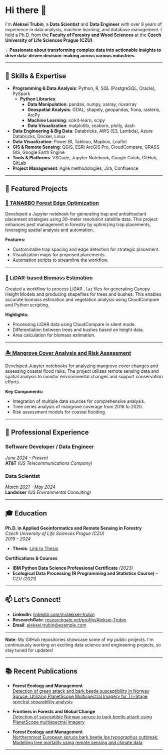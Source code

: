 # Hi there 👋

I'm **Aleksei Trubin**, a **Data Scientist** and **Data Engineer** with over 9 years of experience in data analysis, machine learning, and database management. I hold a Ph.D. from the **Faculty of Forestry and Wood Sciences** at the **Czech University of Life Sciences Prague (CZU)**.

💡 **Passionate about transforming complex data into actionable insights to drive data-driven decision-making across various industries.**

---

## 🧰 Skills & Expertise

- **Programming & Data Analysis**: Python, R, SQL (PostgreSQL, Oracle), PySpark
  - **Python Libraries**:
    - **Data Manipulation**: pandas, numpy, xarray, rioxarray
    - **Geospatial Analysis**: GDAL, shapely, geopandas, fiona, rasterio, ArcPy
    - **Machine Learning**: scikit-learn, scipy
    - **Data Visualization**: matplotlib, seaborn, plotly, dash
- **Data Engineering & Big Data**: Databricks, AWS (S3, Lambda), Azure Databricks, Docker, Linux
- **Data Visualization**: Power BI, Tableau, Mapbox, Leaflet
- **GIS & Remote Sensing**: QGIS, ESRI ArcGIS Pro, CloudCompare, GRASS GIS, Google Earth Engine
- **Tools & Platforms**: VSCode, Jupyter Notebook, Google Colab, GitHub, GitLab
- **Project Management**: Agile methodologies, Jira, Confluence

---

## 🌟 Featured Projects

### [🚀 TANABBO Forest Edge Optimization](https://github.com/alekseitrubin/tanabbo-forestedge)

Developed a Jupyter notebook for generating trap and antiattractant placement strategies using 30-meter resolution satellite data. This project enhances pest management in forestry by optimizing trap placements, leveraging spatial analysis and automation.

**Features:**

- Customizable trap spacing and edge detection for strategic placement.
- Visualization maps for proposed placements.
- Automation scripts to streamline the workflow.

---

### [🌲 LiDAR-based Biomass Estimation](https://github.com/alekseitrubin/LiDAR-biomass)

Created a workflow to process LiDAR `.laz` files for generating Canopy Height Models and producing shapefiles for trees and bushes. This enables accurate biomass estimation and vegetation analysis using CloudCompare and Python scripting.

**Highlights:**

- Processing LiDAR data using CloudCompare in silent mode.
- Differentiation between trees and bushes based on height data.
- Area calculation for biomass estimation.

---

### [🏝️ Mangrove Cover Analysis and Risk Assessment](https://github.com/alekseitrubin/mangrove)

Developed Jupyter notebooks for analyzing mangrove cover changes and assessing coastal flood risks. The project utilizes remote sensing data and spatial analysis to monitor environmental changes and support conservation efforts.

**Key Components:**

- Integration of multiple data sources for comprehensive analysis.
- Time series analysis of mangrove coverage from 2016 to 2020.
- Risk assessment models for coastal flooding.

---

## 💼 Professional Experience

### **Software Developer / Data Engineer**  
*June 2024 – Present*  
**AT&T** *(US Telecommunications Company)*

### **Data Scientist**  
*March 2021 – May 2024*  
**Landviser** *(US Environmental Consulting)*

---

## 🎓 Education

**Ph.D. in Applied Geoinformatics and Remote Sensing in Forestry**  
*Czech University of Life Sciences Prague (CZU)*  
*2019 – 2024*

- **Thesis**: [Link to Thesis](https://theses.cz/id/thi9s8/?isshlret=Trubin%3B;zpet=%2Fvyhledavani%2F%3Fsearch%3Dtrubin%26start%3D1)

**Certifications & Courses**

- **IBM Python Data Science Professional Certificate** *(2023)*
- **Ecological Data Processing (R Programming and Statistics Course)** – CZU *(2021)*

---

## 📫 Let's Connect!

- **LinkedIn**: [linkedin.com/in/aleksei-trubin](https://www.linkedin.com/in/aleksei-trubin/)
- **ResearchGate**: [researchgate.net/profile/Aleksei-Trubin](https://www.researchgate.net/profile/Aleksei-Trubin)
- **Email**: [aleksei.trubin@example.com](mailto:trubin.a@outlook.com)

---

**Note**: My GitHub repositories showcase some of my public projects. I'm continuously working on exciting data science and engineering projects, so stay tuned for updates!

---
## 📚 Recent Publications

- **Forest Ecology and Management**  
  [Detection of green attack and bark beetle susceptibility in Norway Spruce: Utilizing PlanetScope Multispectral Imagery for Tri-Stage spectral separability analysis](http://dx.doi.org/10.1016/j.foreco.2024.121838)

- **Frontiers in Forests and Global Change**  
  [Detection of susceptible Norway spruce to bark beetle attack using PlanetScope multispectral imagery](http://dx.doi.org/10.3389/ffgc.2023.1130721)

- **Forest Ecology and Management**  
  [Northernmost European spruce bark beetle *Ips typographus* outbreak: Modelling tree mortality using remote sensing and climate data](http://dx.doi.org/10.1016/j.foreco.2021.119829)

---
